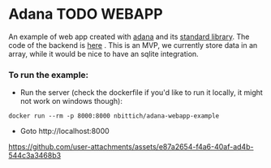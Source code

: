 # Adana TODO WEBAPP

An example of web app created with [adana](https://github.com/nbittich/adana) and its [standard library](https://github.com/nbittich/adana-std).
The code of the backend is [here](/server.adana) .
This is an MVP, we currently store data in an array, while it would be nice to have
an sqlite integration.

### To run the example:

- Run the server (check the dockerfile if you'd like to run it locally, it might not work on windows though):

```
docker run --rm -p 8000:8000 nbittich/adana-webapp-example

```

- Goto http://localhost:8000

https://github.com/user-attachments/assets/e87a2654-f4a6-40af-ad4b-544c3a3468b3
